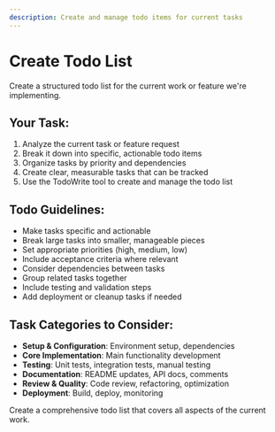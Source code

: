 ```yaml
---
description: Create and manage todo items for current tasks
---
```


# Create Todo List

Create a structured todo list for the current work or feature we're implementing.

## Your Task:

1. Analyze the current task or feature request
2. Break it down into specific, actionable todo items
3. Organize tasks by priority and dependencies
4. Create clear, measurable tasks that can be tracked
5. Use the TodoWrite tool to create and manage the todo list

## Todo Guidelines:

- Make tasks specific and actionable
- Break large tasks into smaller, manageable pieces
- Set appropriate priorities (high, medium, low)
- Include acceptance criteria where relevant
- Consider dependencies between tasks
- Group related tasks together
- Include testing and validation steps
- Add deployment or cleanup tasks if needed

## Task Categories to Consider:

- **Setup & Configuration**: Environment setup, dependencies
- **Core Implementation**: Main functionality development
- **Testing**: Unit tests, integration tests, manual testing
- **Documentation**: README updates, API docs, comments
- **Review & Quality**: Code review, refactoring, optimization
- **Deployment**: Build, deploy, monitoring

Create a comprehensive todo list that covers all aspects of the current work.
